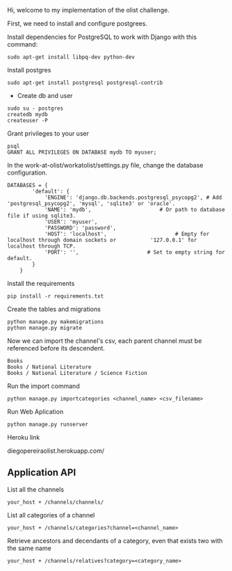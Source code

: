 Hi, welcome to my implementation of the olist challenge.

First, we need to install and configure postgrees.

Install dependencies for PostgreSQL to work with Django with this command:
```
sudo apt-get install libpq-dev python-dev
```
Install postgres
```
sudo apt-get install postgresql postgresql-contrib
```
- Create db and user 
```
sudo su - postgres
createdb mydb
createuser -P
```

Grant privileges to your user
```
psql
GRANT ALL PRIVILEGES ON DATABASE mydb TO myuser;
```

In the work-at-olist/workatolist/settings.py file, change the database configuration.
```
DATABASES = {
        'default': {
            'ENGINE': 'django.db.backends.postgresql_psycopg2', # Add 'postgresql_psycopg2', 'mysql', 'sqlite3' or 'oracle'.
            'NAME': 'mydb',                      # Or path to database file if using sqlite3.
            'USER': 'myuser',
            'PASSWORD': 'password',
            'HOST': 'localhost',                      # Empty for localhost through domain sockets or           '127.0.0.1' for localhost through TCP.
            'PORT': '',                      # Set to empty string for default.
        }
    }
```

Install the requirements
```
pip install -r requirements.txt
```

Create the tables and migrations
```
python manage.py makemigrations
python manage.py migrate
```

Now we can import the channel's csv, each parent channel must be referenced before its descendent.

```
Books
Books / National Literature
Books / National Literature / Science Fiction
```

Run the import command
```
python manage.py importcategories <channel_name> <csv_filename>
```

Run Web Aplication
```
python manage.py runserver
```

Heroku link

diegopereiraolist.herokuapp.com/

## Application API

List all the channels
```
your_host + /channels/channels/
```
List all categories of a channel
```
your_host + /channels/categories?channel=<channel_name>
```
Retrieve ancestors and decendants of a category, even that exists two with the same name
```
your_host + /channels/relatives?category=<category_name>
```